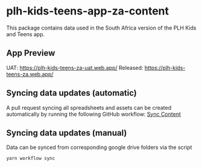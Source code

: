 # plh-kids-teens-app-za-content
This package contains data used in the South Africa version of the PLH Kids and Teens app.

## App Preview
UAT: https://plh-kids-teens-za-uat.web.app/
Released: https://plh-kids-teens-za.web.app/

## Syncing data updates (automatic)
A pull request syncing all spreadsheets and assets can be created automatically by running the following GitHub workflow: [Sync Content](https://github.com/IDEMSInternational/plh-kids-teens-app-za-content/actions/workflows/content-sync.yml)

## Syncing data updates (manual)
Data can be synced from corresponding google drive folders via the script
```
yarn workflow sync
```
